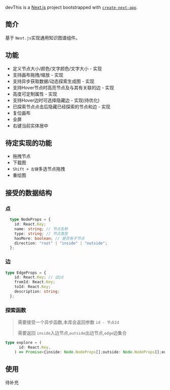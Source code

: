 <!--
 * @Author: tohsaka888
 * @Date: 2022-10-08 08:25:48
 * @LastEditors: tohsaka888
 * @LastEditTime: 2022-10-08 11:10:02
 * @Description: 请填写简介
-->
 devThis is a [Next.js](https://nextjs.org/) project bootstrapped with [`create-next-app`](https://github.com/vercel/next.js/tree/canary/packages/create-next-app).

## 简介

基于 `Next.js`实现通用知识图谱组件。

## 功能

- 定义节点大小/颜色/文字颜色/文字大小 - 实现
- 支持画布拖拽/缩放 - 实现
- 支持异步获取数据/动态探索生成图 - 实现
- 支持Hover节点时高亮节点及与其有关联的边 - 实现
- 高度可定制属性 - 实现
- 支持Hover边时可选择隐藏边 - 实现(待优化)
- 已探索节点点击后隐藏已经探索的节点和边 - 实现
- 复位画布
- 全屏
- 右键当前实体居中

## 待定实现的功能

- 拖拽节点
- 下载图
- `Shift + 左键`多选节点拖拽
- 重绘图

## 接受的数据结构

### 点

```typescript
  type NodeProps = {
    id: React.Key;
    name: string; // 节点名称
    type: string; // 节点类型
    hasMore: boolean; // 是否有子节点
    direction: "root" | "inside" | "outside";
  };
```

### 边

```typescript
type EdgeProps = {
    id: React.Key; // 边id
    fromId: React.Key;
    toId: React.Key;
    description: string;
  };
```

### 探索函数

> 需要接受一个异步函数,本库会返回参数 `id - 节点Id`
>
> 需要返回 `inside`入边节点,`outside`出边节点,`edge`边集合

```typescript
type explore = (
      id: React.Key,
    ) => Promise<{inside: Node.NodeProps[];outside: Node.NodeProps[];edge: Edge.EdgeProps[]}>;
```

## 使用

待补充
